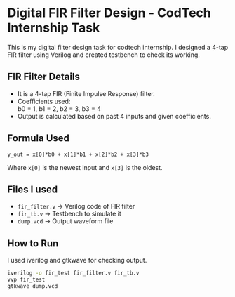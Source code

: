 # Digital FIR Filter Design - CodTech Internship Task

This is my digital filter design task for codtech internship. I designed a 4-tap FIR filter using Verilog and created testbench to check its working.

## FIR Filter Details

- It is a 4-tap FIR (Finite Impulse Response) filter.
- Coefficients used:  
  b0 = 1, b1 = 2, b2 = 3, b3 = 4
- Output is calculated based on past 4 inputs and given coefficients.

## Formula Used

`y_out = x[0]*b0 + x[1]*b1 + x[2]*b2 + x[3]*b3`

Where `x[0]` is the newest input and `x[3]` is the oldest.

## Files I used

- `fir_filter.v` → Verilog code of FIR filter
- `fir_tb.v` → Testbench to simulate it
- `dump.vcd` → Output waveform file

## How to Run

I used iverilog and gtkwave for checking output.

```bash
iverilog -o fir_test fir_filter.v fir_tb.v
vvp fir_test
gtkwave dump.vcd
